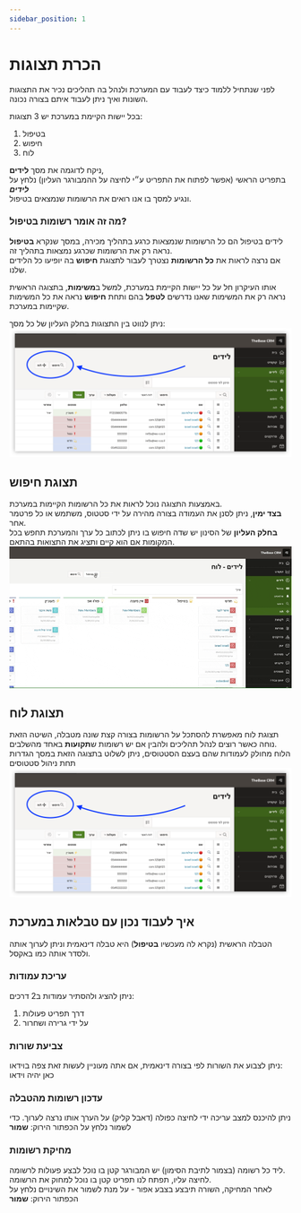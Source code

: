 ```yaml
---
sidebar_position: 1
---
```


# הכרת תצוגות
לפני שנתחיל ללמוד כיצד לעבוד עם המערכת ולנהל בה תהליכים נכיר את התצוגות השונות ואיך ניתן לעבוד איתם בצורה נכונה.

בכל יישות הקיימת במערכת יש 3 תצוגות:
1. בטיפול
1. חיפוש
1. לוח

ניקח לדוגמה את מסך **לידים**,  
בתפריט הראשי (אפשר לפתוח את התפריט ע״י לחיצה על ההמבורגר העליון) נלחץ על ***לידים***  
ונגיע למסך בו אנו רואים את הרשומות שנמצאים בטיפול.  
### מה זה אומר רשומות בטיפול?
לידים בטיפול הם כל הרשומות שנמצאות כרגע בתהליך מכירה, במסך שנקרא **בטיפול** נראה רק את הרשומות שכרגע נמצאות בתהליך זה.  
אם נרצה לראות את **כל הרשומות** נצטרך לעבור לתצוגת **חיפוש** בה יופיעו כל הלידים שלנו.

אותו העיקרון חל על כל יישות הקיימת במערכת, למשל ב**משימות**, בתצוגה הראשית נראה רק את המשימות שאנו נדרשים **לטפל** בהם ותחת **חיפוש** נראה את כל המשימות שקיימות במערכת.

ניתן לנווט בין התצוגות בחלק העליון של כל מסך:
![מעבר בין תצוגות](/img/first-steps/views1.png)

## תצוגת חיפוש
באמצעות התצוגה נוכל לראות את כל הרשומות הקיימות במערכת.  
**בצד ימין**, ניתן לסנן את העמודה בצורה מהירה על ידי סטטוס, משתמש או כל פרטמר אחר.  
**בחלק העליון** של הסינון יש שדה חיפוש בו ניתן לכתוב כל ערך והמערכת תחפש בכל המקומות אם הוא קיים ותציג את התצואות בהתאם.
![מעבר בין תצוגות](/img/first-steps/views4.gif)

## תצוגת לוח
תצוגת לוח מאפשרת להסתכל על הרשומות בצורה קצת שונה מטבלה, השיטה הזאת נוחה כאשר רוצים לנהל תהליכים ולהבין אם יש רשומות ש**תקועות** באחד מהשלבים.  
הלוח מחולק לעמודות שהם בעצם הסטטוסים, ניתן לשלוט בתצוגה הזאת במסך הגדרות תחת ניהול סטטוסים
![מעבר בין תצוגות](/img/first-steps/views1.png)

## איך לעבוד נכון עם טבלאות במערכת
הטבלה הראשית (נקרא לה מעכשיו **בטיפול**) היא טבלה דינאמית וניתן לערוך אותה ולסדר אותה כמו באקסל.
### עריכת עמודות
ניתן להציג ולהסתיר עמודות ב2 דרכים: 
1. דרך תפריט פעולות
1. על ידי גרירה ושחרור

### צביעת שורות
ניתן לצבוע את השורות לפי בצורה דינאמית, אם אתה מעוניין לעשות זאת צפה בוידאו:  
כאן יהיה וידאו

### עדכון רשומות מהטבלה
ניתן להיכנס למצב עריכה ידי לחיצה כפולה (דאבל קליק) על הערך אותו נרצה לערוך. כדי לשמור נלחץ על הכפתור הירוק: **שמור**

### מחיקת רשומות
ליד כל רשומה (בצמור לתיבת הסימון) יש המבורגר קטן בו נוכל לבצע פעולות לרשומה.  
לחיצה עליו, תפתח לנו תפריט קטן בו נוכל למחוק את הרשומה.  
לאחר המחיקה, השורה תיבצע בצבע אפור - על מנת לשמור את השינויים נלחץ על הכפתור הירוק: **שמור**